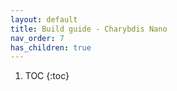 ```yaml
---
layout: default
title: Build guide - Charybdis Nano
nav_order: 7
has_children: true
---
```


1. TOC
{:toc}

